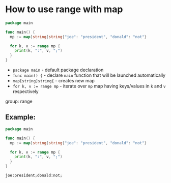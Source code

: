# How to use range with map

```go
package main

func main() {
  mp := map[string]string{"joe": "president", "donald": "not"}

  for k, v := range mp {
    print(k, ":", v, ";")
  }
}
```

- `package main` - default package declaration
- `func main() {` - declare `main` function that will be launched automatically
- `map[string]string{` - creates new map
- `for k, v := range mp` - iterate over `mp` map having keys/values in `k` and `v` respectively

group: range

## Example: 
```go
package main

func main() {
  mp := map[string]string{"joe": "president", "donald": "not"}

  for k, v := range mp {
    print(k, ":", v, ";")
  }
}
```
```
joe:president;donald:not;
```

